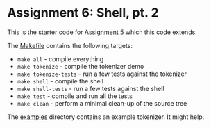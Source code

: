 # Assignment 6: Shell, pt. 2

This is the starter code for [Assignment 5](https://course.ccs.neu.edu/cs3650sp22/a05.html) which this code extends.

The [Makefile](Makefile) contains the following targets:

- `make all` - compile everything
- `make tokenize` - compile the tokenizer demo
- `make tokenize-tests` - run a few tests against the tokenizer
- `make shell` - compile the shell
- `make shell-tests` - run a few tests against the shell
- `make test` - compile and run all the tests
- `make clean` - perform a minimal clean-up of the source tree

The [examples](examples/) directory contains an example tokenizer. It might help.
